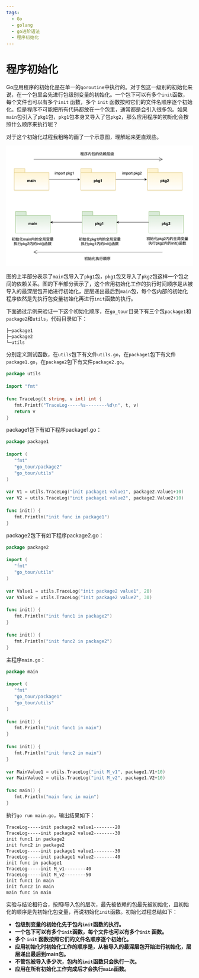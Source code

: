 ```yaml
---
tags:
  - Go
  - golang
  - go进阶语法
  - 程序初始化
---
```


# 程序初始化

Go应用程序的初始化是在单一的`goroutine`中执行的。对于包这一级别的初始化来说，在一个包里会先进行包级别变量的初始化。一个包下可以有多个`init`函数，每个文件也可以有多个`init` 函数，多个 `init` 函数按照它们的文件名顺序逐个初始化。但是程序不可能把所有代码都放在一个包里，通常都是会引入很多包。如果`main`包引入了`pkg1`包，`pkg1`包本身又导入了包`pkg2`，那么应用程序的初始化会按照什么顺序来执行呢？

对于这个初始化过程我粗略的画了一个示意图，理解起来更直观些。

![程序初始化](../../assets/img/go语言系列/程序初始化/程序初始化.png)

图的上半部分表示了`main`包导入了`pkg1`包，`pkg1`包又导入了`pkg2`包这样一个包之间的依赖关系。图的下半部分表示了，这个应用初始化工作的执行时间顺序是从被导入的最深层包开始进行初始化，层层递出最后到`main`包，每个包内部的初始化程序依然是先执行包变量初始化再进行`init`函数的执行。

下面通过示例来验证一下这个初始化顺序，在`go_tour`目录下有三个包`package1`和`package2`和`utils`，代码目录如下：

```
├─package1
├─package2
└─utils
```

分别定义测试函数，在`utils`包下有文件`utils.go`，在`package1`包下有文件`package1.go`，在`package2`包下有文件`package2.go`。

```go
package utils

import "fmt"

func TraceLog(t string, v int) int {
   fmt.Printf("TraceLog-----%s--------%d\n", t, v)
   return v
}
```

package1包下有如下程序package1.go：

```go
package package1

import (
   "fmt"
   "go_tour/package2"
   "go_tour/utils"
)

var V1 = utils.TraceLog("init package1 value1", package2.Value1+10)
var V2 = utils.TraceLog("init package1 value2", package2.Value2+10)

func init() {
   fmt.Println("init func in package1")
}
```

package2包下有如下程序package2.go：

```go
package package2

import (
   "fmt"
   "go_tour/utils"
)

var Value1 = utils.TraceLog("init package2 value1", 20)
var Value2 = utils.TraceLog("init package2 value2", 30)

func init() {
   fmt.Println("init func1 in package2")
}

func init() {
   fmt.Println("init func2 in package2")
}
```

主程序`main.go`：

```go
package main

import (
   "fmt"
   "go_tour/package1"
   "go_tour/utils"
)

func init() {
   fmt.Println("init func1 in main")
}

func init() {
   fmt.Println("init func2 in main")
}

var MainValue1 = utils.TraceLog("init M_v1", package1.V1+10)
var MainValue2 = utils.TraceLog("init M_v2", package1.V2+10)

func main() {
   fmt.Println("main func in main")
}
```

执行`go run main.go`，输出结果如下：

```
TraceLog-----init package2 value1--------20
TraceLog-----init package2 value2--------30
init func1 in package2
init func2 in package2                     
TraceLog-----init package1 value1--------30
TraceLog-----init package1 value2--------40
init func in package1                      
TraceLog-----init M_v1--------40           
TraceLog-----init M_v2--------50           
init func1 in main                         
init func2 in main                         
main func in main   
``` 

实验与结论相符合，按照i导入包的层次，最先被依赖的包最先被初始化，且初始化的顺序是先初始化包变量，再说初始化`init`函数。初始化过程总结如下：

- **包级别变量的初始化先于包内`init`函数的执行。**
- **一个包下可以有多个`init`函数，每个文件也可以有多个`init` 函数。**
- **多个 `init` 函数按照它们的文件名顺序逐个初始化。**
- **应用初始化时初始化工作的顺序是，从被导入的最深层包开始进行初始化，层层递出最后到main包。**
- **不管包被导入多少次，包内的`init`函数只会执行一次。**
- **应用在所有初始化工作完成后才会执行`main`函数。**
